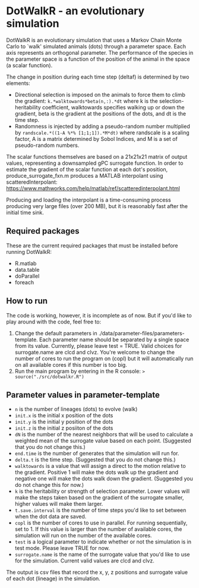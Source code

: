 # DotWalkR - an evolutionary simulation

DotWalkR is an evolutionary simulation that uses a Markov Chain Monte Carlo to `walk' simulated animals (dots) through a parameter space. Each axis represents an orthogonal parameter. The performance of the species in the parameter space is a function of the position of the animal in the space (a scalar function). 

The change in position during each time step (deltaf) is determined by two elements:
 * Directional selection is imposed on the animals to force them to climb the gradient:
    `k.*walktowards*beta(n,:).*dt`
    where k is the selection-heritability coefficient, walktowards specifies walking up or down the gradient, beta is the gradient at the positions of the dots, and dt is the time step.
 * Randomness is injected by adding a pseudo-random number multiplied by 
     `randscale.*((1-A %*% [1;1;1]).*M*dt)`
    where randscale is a scaling factor, A is a matrix determined by Sobol Indices, and M is a set of pseudo-random numbers.
    
The scalar functions themselves are based on a 21x21x21 matrix of output values, representing a downsampled gPC surrogate function. In order to estimate the gradient of the scalar function at each dot's position, produce_surrogate_fxn.m produces a MATLAB interpolant using scatteredInterpolant: https://www.mathworks.com/help/matlab/ref/scatteredinterpolant.html 

Producing and loading the interpolant is a time-consuming process producing very large files (over 200 MB), but it is reasonably fast after the initial time sink. 

## Required packages
These are the current required packages that must be installed before running DotWalkR: 
 * R.matlab
 * data.table
 * doParallel
 * foreach

## How to run
The code is working, however, it is incomplete as of now. But if you'd like to play around with the code, feel free to:  
 1. Change the default parameters in ./data/parameter-files/parameters-template. Each parameter name should be separated by a single space from its value. Currently, please leave test = TRUE. Valid choices for surrogate.name are clcd and clvz. You're welcome to change the number of cores to run the program on (copl) but it will automatically run on all available cores if this number is too big.
 2. Run the main program by entering in the R console: 
 `> source("./src/dotwalkr.R")`
 
## Parameter values in parameter-template

 * `n` is the number of lineages (dots) to evolve (walk)
 * `init.x` is the initial x position of the dots
 * `init.y` is the initial y position of the dots
 * `init.z` is the initial z posiiton of the dots
 * `dN` is the number of the nearest neighbors that will be used to calculate a weighted mean of the surrogate value based on each point. (Suggested that you do not change this.)
 * `end.time` is the number of generates that the simulation will run for. 
 * `delta.t` is the time step. (Suggested that you do not change this.)
 * `walktowards` is a value that will assign a direct to the motion relative to the gradient. Positive 1 will make the dots walk up the gradient and negative one will make the dots walk down the gradient. (Suggested you do not change this for now.)
 * `k` is the heritability or strength of selection parameter. Lower values will make the steps taken based on the gradient of the surrogate smaller, higher values will make them larger. 
 * `t.save.interval` is the number of time steps you'd like to set between when the dot data are saved. 
 * `copl` is the number of cores to use in parallel. For running sequentially, set to 1. If this value is larger than the number of available cores, the simulation will run on the number of the available cores. 
 * `test` is a logical parameter to indicate whether or not the simulation is in test mode. Please leave TRUE for now. 
 * `surrogate.name` is the name of the surrogate value that you'd like to use for the simulation. Current valid values are clcd and clvz. 
 
 The output is csv files that record the x, y, z positions and surrogate value of each dot (lineage) in the simulation.
